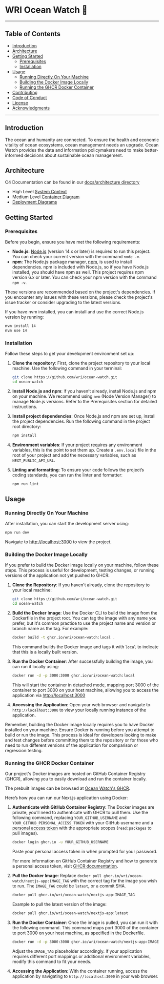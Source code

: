 # WRI Ocean Watch 🌊

---
## Table of Contents
- [Introduction](#introduction)
- [Architecture](#architecture)
- [Getting Started](#getting-started)
    - [Prerequisites](#prerequisites)
    - [Installation](#installation)
- [Usage](#usage)
    - [Running Directly On Your Machine](#running-directly-on-your-machine) 
    - [Building the Docker Image Locally](#building-the-docker-image-locally)
    - [Running the GHCR Docker Container](#running-the-ghcr-docker-container)
- [Contributing](#contributing)
- [Code of Conduct](#code-of-conduct)
- [License](#license)
- [Acknowledgments](#acknowledgments)
----
## Introduction
The ocean and humanity are connected. To ensure the health and economic vitality of ocean ecosystems, ocean management needs an upgrade. Ocean Watch provides the data and information policymakers need to make better-informed decisions about sustainable ocean management.

## Architecture
C4 Documentation can be found in our [docs/architecture directory](docs/architecture)
- High Level [System Context](docs/architecture/c4_L1_system_context.md)
- Medium Level [Container Diagram](docs/architecture/c4_L2_container.md)
- [Deployment Diagrams](docs/architecture/c4_deployment.md)

## Getting Started
### Prerequisites
Before you begin, ensure you have met the following requirements:
- **Node.js**: [Node.js](https://nodejs.org/) (version 14.x or later) is required to run this project. You can check your current version with the command `node -v`.
- **npm**: The Node.js package manager, [npm](https://npmjs.com/), is used to install dependencies. npm is included with Node.js, so if you have Node.js installed, you should have npm as well. This project requires npm version 6.x or later. You can check your npm version with the command `npm -v`.

These versions are recommended based on the project's dependencies. If you encounter any issues with these versions, please check the project's issue tracker or consider upgrading to the latest versions.

If you have nvm installed, you can install and use the correct Node.js version by running:
```bash
nvm install 14
nvm use 14
```

### Installation
Follow these steps to get your development environment set up:

1. **Clone the repository**: First, clone the project repository to your local machine. Use the following command in your terminal:
   ```bash
   git clone https://github.com/wri/ocean-watch.git
   cd ocean-watch
   ```

2. **Install Node.js and npm**: If you haven’t already, install Node.js and npm on your machine. We recommend using `nvm` (Node Version Manager) to manage Node.js versions. Refer to the Prerequisites section for detailed instructions.

3. **Install project dependencies**: Once Node.js and npm are set up, install the project dependencies. Run the following command in the project root directory:
   ```bash
   npm install
   ```

4. **Environment variables**: If your project requires any environment variables, this is the point to set them up. Create a `.env.local` file in the root of your project and add the necessary variables, such as `NEXT_PUBLIC_API_URL`.

5. **Linting and formatting**: To ensure your code follows the project’s coding standards, you can run the linter and formatter:
   ```bash
   npm run lint
   ```

## Usage
### Running Directly On Your Machine
After installation, you can start the development server using:
```bash
npm run dev
```
Navigate to [http://localhost:3000](http://localhost:3000) to view the project.

### Building the Docker Image Locally

If you prefer to build the Docker image locally on your machine, follow these steps. This process is useful for development, testing changes, or running versions of the application not yet pushed to GHCR.

1. **Clone the Repository**: If you haven't already, clone the repository to your local machine:

    ```bash
    git clone https://github.com/wri/ocean-watch.git
    cd ocean-watch
    ```
   
2. **Build the Docker Image**: Use the Docker CLI to build the image from the Dockerfile in the project root. You can tag the image with any name you prefer, but it's common practice to use the project name and version or branch name as the tag. For example:

    ```bash
    docker build -t ghcr.io/wri/ocean-watch:local .
    ```

   This command builds the Docker image and tags it with `local` to indicate that this is a locally built version.

3. **Run the Docker Container**: After successfully building the image, you can run it locally using:

    ```bash
    docker run -d -p 3000:3000 ghcr.io/wri/ocean-watch:local
    ```

   This will start the container in detached mode, mapping port 3000 of the container to port 3000 on your host machine, allowing you to access the application via [http://localhost:3000](http://localhost:3000)

4. **Accessing the Application**: Open your web browser and navigate to `http://localhost:3000` to view your locally running instance of the application.

Remember, building the Docker image locally requires you to have Docker installed on your machine. Ensure Docker is running before you attempt to build or run the image. This process is ideal for developers looking to make and test changes before committing them to the repository or for those who need to run different versions of the application for comparison or regression testing.

### Running the GHCR Docker Container

Our project's Docker images are hosted on GitHub Container Registry (GHCR), allowing you to easily download and run the container locally. 

The prebuilt images can be browsed at [Ocean Watch's GHCR](https://github.com/wri/ocean-watch/pkgs/container/ocean-watch%2Fnextjs-app).

Here’s how you can run our Next.js application using Docker:

1. **Authenticate with GitHub Container Registry**: The Docker images are private, you'll need to authenticate with GHCR to pull them. Use the following command, replacing `YOUR_GITHUB_USERNAME` and `YOUR_GITHUB_PERSONAL_ACCESS_TOKEN` with your GitHub username and a [personal access token](https://github.com/settings/tokens) with the appropriate scopes (`read:packages` to pull images).

    ```bash
    docker login ghcr.io -u YOUR_GITHUB_USERNAME
    ```
   Paste your personal access token in when prompted for your password.

   For more information on GitHub Container Registry and how to generate a personal access token, visit [GHCR documentation](https://docs.github.com/en/packages/working-with-a-github-packages-registry/working-with-the-container-registry).

2. **Pull the Docker Image**: Replace `docker pull ghcr.io/wri/ocean-watch/nextjs-app:IMAGE_TAG` with the correct tag for the image you wish to run. The `IMAGE_TAG` could be `latest`, or a commit SHA.

    ```bash
    docker pull ghcr.io/wri/ocean-watch/nextjs-app:IMAGE_TAG
    ```

   Example to pull the latest version of the image:

    ```bash
    docker pull ghcr.io/wri/ocean-watch/nextjs-app:latest
    ```

3. **Run the Docker Container**: Once the image is pulled, you can run it with the following command. This command maps port 3000 of the container to port 3000 on your host machine, as specified in the Dockerfile.

    ```bash
    docker run -d -p 3000:3000 ghcr.io/wri/ocean-watch/nextjs-app:IMAGE_TAG
    ```

   Adjust the `IMAGE_TAG` placeholder accordingly. If your application requires different port mappings or additional environment variables, modify this command to fit your needs.

4. **Accessing the Application**: With the container running, access the application by navigating to `http://localhost:3000` in your web browser.
